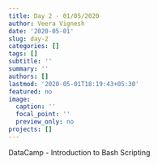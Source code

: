 ```yaml
---
title: Day 2 - 01/05/2020
author: Veera Vignesh
date: '2020-05-01'
slug: day-2
categories: []
tags: []
subtitle: ''
summary: ''
authors: []
lastmod: '2020-05-01T18:19:43+05:30'
featured: no
image:
  caption: ''
  focal_point: ''
  preview_only: no
projects: []
---
```


DataCamp - Introduction to Bash Scripting